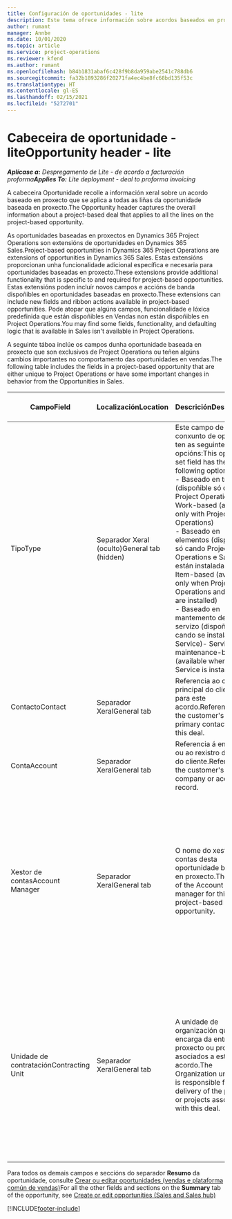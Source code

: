 ```yaml
---
title: Configuración de oportunidades - lite
description: Este tema ofrece información sobre acordos baseados en proxecto e liñas de oportunidade baseada en proxecto.
author: rumant
manager: Annbe
ms.date: 10/01/2020
ms.topic: article
ms.service: project-operations
ms.reviewer: kfend
ms.author: rumant
ms.openlocfilehash: b84b1831abaf6c428f9b8da959abe2541c788db6
ms.sourcegitcommit: fa32b1893286f20271fa4ec4be8fc68bd135f53c
ms.translationtype: HT
ms.contentlocale: gl-ES
ms.lasthandoff: 02/15/2021
ms.locfileid: "5272701"
---
```

# <a name="opportunity-header---lite"></a><span data-ttu-id="43066-103">Cabeceira de oportunidade - lite</span><span class="sxs-lookup"><span data-stu-id="43066-103">Opportunity header - lite</span></span>

<span data-ttu-id="43066-104">_**Aplícase a:** Despregamento de Lite - de acordo a facturación proforma_</span><span class="sxs-lookup"><span data-stu-id="43066-104">_**Applies To:** Lite deployment - deal to proforma invoicing_</span></span>

<span data-ttu-id="43066-105">A cabeceira Oportunidade recolle a información xeral sobre un acordo baseado en proxecto que se aplica a todas as liñas da oportunidade baseada en proxecto.</span><span class="sxs-lookup"><span data-stu-id="43066-105">The Opportunity header captures the overall information about a project-based deal that applies to all the lines on the project-based opportunity.</span></span>

<span data-ttu-id="43066-106">As oportunidades baseadas en proxectos en Dynamics 365 Project Operations son extensións de oportunidades en Dynamics 365 Sales.</span><span class="sxs-lookup"><span data-stu-id="43066-106">Project-based opportunities in Dynamics 365 Project Operations are extensions of opportunities in Dynamics 365 Sales.</span></span> <span data-ttu-id="43066-107">Estas extensións proporcionan unha funcionalidade adicional específica e necesaria para oportunidades baseadas en proxecto.</span><span class="sxs-lookup"><span data-stu-id="43066-107">These extensions provide additional functionality that is specific to and required for project-based opportunities.</span></span> <span data-ttu-id="43066-108">Estas extensións poden incluír novos campos e accións de banda dispoñibles en oportunidades baseadas en proxecto.</span><span class="sxs-lookup"><span data-stu-id="43066-108">These extensions can include new fields and ribbon actions available in project-based opportunities.</span></span> <span data-ttu-id="43066-109">Pode atopar que algúns campos, funcionalidade e lóxica predefinida que están dispoñibles en Vendas non están dispoñibles en Project Operations.</span><span class="sxs-lookup"><span data-stu-id="43066-109">You may find some fields, functionality, and defaulting logic that is available in Sales isn't available in Project Operations.</span></span>

<span data-ttu-id="43066-110">A seguinte táboa inclúe os campos dunha oportunidade baseada en proxecto que son exclusivos de Project Operations ou teñen algúns cambios importantes no comportamento das oportunidades en vendas.</span><span class="sxs-lookup"><span data-stu-id="43066-110">The following table includes the fields in a project-based opportunity that are either unique to Project Operations or have some important changes in behavior from the Opportunities in Sales.</span></span>

| <span data-ttu-id="43066-111">**Campo**</span><span class="sxs-lookup"><span data-stu-id="43066-111">**Field**</span></span> | <span data-ttu-id="43066-112">**Localización**</span><span class="sxs-lookup"><span data-stu-id="43066-112">**Location**</span></span> | <span data-ttu-id="43066-113">**Descrición**</span><span class="sxs-lookup"><span data-stu-id="43066-113">**Description**</span></span> | <span data-ttu-id="43066-114">**Impacto descendente**</span><span class="sxs-lookup"><span data-stu-id="43066-114">**Downstream impact**</span></span> |
| --- | --- | --- | --- |
| <span data-ttu-id="43066-115">Tipo</span><span class="sxs-lookup"><span data-stu-id="43066-115">Type</span></span> | <span data-ttu-id="43066-116">Separador Xeral (oculto)</span><span class="sxs-lookup"><span data-stu-id="43066-116">General tab (hidden)</span></span> | <span data-ttu-id="43066-117">Este campo de conxunto de opcións ten as seguintes opcións:</span><span class="sxs-lookup"><span data-stu-id="43066-117">This option set field has the following options:</span></span></br><span data-ttu-id="43066-118">- Baseado en traballo (dispoñible só con Project Operations)</span><span class="sxs-lookup"><span data-stu-id="43066-118">- Work-based (available only with Project Operations)</span></span></br><span data-ttu-id="43066-119">- Baseado en elementos (dispoñible só cando Project Operations e Sales están instaladas)</span><span class="sxs-lookup"><span data-stu-id="43066-119">- Item-based (available only when Project Operations and Sales are installed)</span></span></br><span data-ttu-id="43066-120">- Baseado en mantemento de servizo (dispoñible cando se instala Field Service)</span><span class="sxs-lookup"><span data-stu-id="43066-120">- Service maintenance-based (available when Field Service is installed)</span></span> | <span data-ttu-id="43066-121">Cando usa Project Operations, este valor de campo configúrase automaticamente en **Baseado en traballo**, que clasifica a oportunidade como baseada en proxecto.</span><span class="sxs-lookup"><span data-stu-id="43066-121">When you use Project Operations, this field value is automatically set to **Work-based** which classifies the Opportunity as project-based.</span></span> <span data-ttu-id="43066-122">A oportunidade debe estar baseada en proxecto para activar todas as extensións e funcionalidades específicas do proxecto no proceso de vendas descendentes para este acordo.</span><span class="sxs-lookup"><span data-stu-id="43066-122">An Opportunity should be project-based to enable all project-specific extensions and functionality in the downstream sales process for this deal.</span></span> |
| <span data-ttu-id="43066-123">Contacto</span><span class="sxs-lookup"><span data-stu-id="43066-123">Contact</span></span> | <span data-ttu-id="43066-124">Separador Xeral</span><span class="sxs-lookup"><span data-stu-id="43066-124">General tab</span></span> | <span data-ttu-id="43066-125">Referencia ao contacto principal do cliente para este acordo.</span><span class="sxs-lookup"><span data-stu-id="43066-125">Reference to the customer's primary contact for this deal.</span></span> | |
| <span data-ttu-id="43066-126">Conta</span><span class="sxs-lookup"><span data-stu-id="43066-126">Account</span></span> | <span data-ttu-id="43066-127">Separador Xeral</span><span class="sxs-lookup"><span data-stu-id="43066-127">General tab</span></span> | <span data-ttu-id="43066-128">Referencia á empresa ou ao rexistro da conta do cliente.</span><span class="sxs-lookup"><span data-stu-id="43066-128">Reference to the customer's company or account record.</span></span> | |
| <span data-ttu-id="43066-129">Xestor de contas</span><span class="sxs-lookup"><span data-stu-id="43066-129">Account Manager</span></span> | <span data-ttu-id="43066-130">Separador Xeral</span><span class="sxs-lookup"><span data-stu-id="43066-130">General tab</span></span> | <span data-ttu-id="43066-131">O nome do xestor de contas desta oportunidade baseada en proxecto.</span><span class="sxs-lookup"><span data-stu-id="43066-131">The name of the Account manager for this project-based opportunity.</span></span> | <span data-ttu-id="43066-132">O xestor de contas é o responsable de xestionar a relación co cliente a través durante a realización deste proxecto.</span><span class="sxs-lookup"><span data-stu-id="43066-132">The Account manager is responsible for managing the relationship with the customer through the completion of this project.</span></span> <span data-ttu-id="43066-133">Baseada no rexistro de recursos reservables ligado ao xestor de contas, a unidade de contratación está predefinida.</span><span class="sxs-lookup"><span data-stu-id="43066-133">Based on the bookable resource record tied to the Account manager, the contracting unit is defaulted.</span></span> |
| <span data-ttu-id="43066-134">Unidade de contratación</span><span class="sxs-lookup"><span data-stu-id="43066-134">Contracting Unit</span></span> | <span data-ttu-id="43066-135">Separador Xeral</span><span class="sxs-lookup"><span data-stu-id="43066-135">General tab</span></span> | <span data-ttu-id="43066-136">A unidade de organización que se encarga da entrega do proxecto ou proxectos asociados a este acordo.</span><span class="sxs-lookup"><span data-stu-id="43066-136">The Organization unit that is responsible for the delivery of the project or projects associated with this deal.</span></span> | <span data-ttu-id="43066-137">A unidade de contratación é a división da empresa que completará os proxectos despois de pechar o acordo.</span><span class="sxs-lookup"><span data-stu-id="43066-137">The contracting unit is the division of the company that will complete the project(s) after the deal is closed.</span></span> <span data-ttu-id="43066-138">Cada unidade de contratación ten unha moeda e esta moeda úsase para informar dos custos estimados e reais incorridos durante o proxecto.</span><span class="sxs-lookup"><span data-stu-id="43066-138">Every contracting unit has a currency, and this currency is used to report estimated and actual costs incurred during the project.</span></span> |

<span data-ttu-id="43066-139">Para todos os demais campos e seccións do separador **Resumo** da oportunidade, consulte [Crear ou editar oportunidades (vendas e plataforma común de vendas)](https://docs.microsoft.com/dynamics365/sales-enterprise/create-edit-opportunity-sales)</span><span class="sxs-lookup"><span data-stu-id="43066-139">For all the other fields and sections on the **Summary** tab of the opportunity, see [Create or edit opportunities (Sales and Sales hub)](https://docs.microsoft.com/dynamics365/sales-enterprise/create-edit-opportunity-sales)</span></span>


[!INCLUDE[footer-include](../../includes/footer-banner.md)]